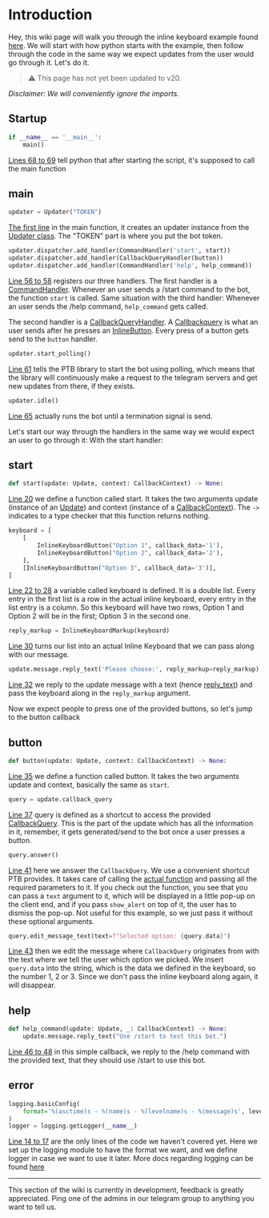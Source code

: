 # Introduction
Hey, this wiki page will walk you through the inline keyboard example found [here](../blob/master/examples/inlinekeyboard.py). We will start with how python starts with the example, then follow through the code in the same way we expect updates from the user would go through it. Let's do it.

> ⚠️ This page has not yet been updated to v20.

_Disclaimer: We will conveniently ignore the imports._
## Startup

```python
if __name__ == '__main__':
    main()
```
[Lines 68 to 69](https://github.com/python-telegram-bot/python-telegram-bot/blob/92cb6f3ae8d5c3e49b9019a9348d4408135ffc95/examples/inlinekeyboard.py#L68-L69) tell python that after starting the script, it's supposed to call the main function
## main

```python
updater = Updater("TOKEN")
```
[The first line](https://github.com/python-telegram-bot/python-telegram-bot/blob/92cb6f3ae8d5c3e49b9019a9348d4408135ffc95/examples/inlinekeyboard.py#L54) in the main function, it creates an updater instance from the [Updater class](https://python-telegram-bot.readthedocs.io/en/stable/telegram.ext.updater.html). The "TOKEN" part is where you put the bot token.

```python
updater.dispatcher.add_handler(CommandHandler('start', start))
updater.dispatcher.add_handler(CallbackQueryHandler(button))
updater.dispatcher.add_handler(CommandHandler('help', help_command))
```
[Line 56 to 58](https://github.com/python-telegram-bot/python-telegram-bot/blob/92cb6f3ae8d5c3e49b9019a9348d4408135ffc95/examples/inlinekeyboard.py#L56-L58) registers our three handlers. The first handler is a [CommandHandler](https://python-telegram-bot.readthedocs.io/en/stable/telegram.ext.commandhandler.html). Whenever an user sends a /start command to the bot, the function `start` is called. Same situation with the third handler: Whenever an user sends the /help command, `help_command` gets called.

The second handler is a [CallbackQueryHandler](https://python-telegram-bot.readthedocs.io/en/stable/telegram.ext.callbackqueryhandler.html). A [Callbackquery](https://python-telegram-bot.readthedocs.io/en/stable/telegram.callbackquery.html) is what an user sends after he presses an [InlineButton](https://python-telegram-bot.readthedocs.io/en/stable/telegram.inlinekeyboardbutton.html). Every press of a button gets send to the `button` handler.

```python
updater.start_polling()
```
[Line 61](https://github.com/python-telegram-bot/python-telegram-bot/blob/92cb6f3ae8d5c3e49b9019a9348d4408135ffc95/examples/inlinekeyboard.py#L61) tells the PTB library to start the bot using polling, which means that the library will continuously make a request to the telegram servers and get new updates from there, if they exists.

```python
updater.idle()
```
[Line 65](https://github.com/python-telegram-bot/python-telegram-bot/blob/92cb6f3ae8d5c3e49b9019a9348d4408135ffc95/examples/inlinekeyboard.py#L65) actually runs the bot until a termination signal is send.


Let's start our way through the handlers in the same way we would expect an user to go through it: With the start handler:
## start

```python
def start(update: Update, context: CallbackContext) -> None:
```
[Line 20](https://github.com/python-telegram-bot/python-telegram-bot/blob/92cb6f3ae8d5c3e49b9019a9348d4408135ffc95/examples/inlinekeyboard.py#L20) we define a function called start. It takes the two arguments update (instance of an [Update](https://python-telegram-bot.readthedocs.io/en/stable/telegram.update.html)) and context (instance of a [CallbackContext](https://python-telegram-bot.readthedocs.io/en/stable/telegram.ext.callbackcontext.html)). The `->` indicates to a type checker that this function returns nothing.

```python
keyboard = [
    [
        InlineKeyboardButton("Option 1", callback_data='1'),
        InlineKeyboardButton("Option 2", callback_data='2'),
    ],
    [InlineKeyboardButton("Option 3", callback_data='3')],
]

```
[Line 22 to 28](https://github.com/python-telegram-bot/python-telegram-bot/blob/92cb6f3ae8d5c3e49b9019a9348d4408135ffc95/examples/inlinekeyboard.py#L22-L28) a variable called keyboard is defined. It is a double list. Every entry in the first list is a row in the actual inline keyboard, every entry in the list entry is a column. So this keyboard will have two rows, Option 1 and Option 2 will be in the first; Option 3 in the second one.

```python
reply_markup = InlineKeyboardMarkup(keyboard)
```
[Line 30](https://github.com/python-telegram-bot/python-telegram-bot/blob/92cb6f3ae8d5c3e49b9019a9348d4408135ffc95/examples/inlinekeyboard.py#L30) turns our list into an actual Inline Keyboard that we can pass along with our message.

```python
update.message.reply_text('Please choose:', reply_markup=reply_markup)
```
[Line 32](https://github.com/python-telegram-bot/python-telegram-bot/blob/92cb6f3ae8d5c3e49b9019a9348d4408135ffc95/examples/inlinekeyboard.py#L32) we reply to the update message with a text (hence [reply_text](https://python-telegram-bot.readthedocs.io/en/stable/telegram.message.html#telegram.Message.reply_text)) and pass the keyboard along in the `reply_markup` argument.

Now we expect people to press one of the provided buttons, so let's jump to the button callback
## button

```python
def button(update: Update, context: CallbackContext) -> None:
```
[Line 35](https://github.com/python-telegram-bot/python-telegram-bot/blob/92cb6f3ae8d5c3e49b9019a9348d4408135ffc95/examples/inlinekeyboard.py#L35) we define a function called button. It takes the two arguments update and context, basically the same as `start`.

```python
query = update.callback_query
```
[Line 37](https://github.com/python-telegram-bot/python-telegram-bot/blob/92cb6f3ae8d5c3e49b9019a9348d4408135ffc95/examples/inlinekeyboard.py#L37) query is defined as a shortcut to access the provided [CallbackQuery](https://python-telegram-bot.readthedocs.io/en/stable/telegram.callbackquery.html). This is the part of the update which has all the information in it, remember, it gets generated/send to the bot once a user presses a button.


```python
query.answer()
```
[Line 41](https://github.com/python-telegram-bot/python-telegram-bot/blob/92cb6f3ae8d5c3e49b9019a9348d4408135ffc95/examples/inlinekeyboard.py#L41) here we answer the `CallbackQuery`. We use a convenient shortcut PTB provides. It takes care of calling the [actual function](https://python-telegram-bot.readthedocs.io/en/stable/telegram.bot.html#telegram.Bot.answer_callback_query) and passing all the required parameters to it. If you check out the function, you see that you can pass a `text` argument to it, which will be displayed in a little pop-up on the client end, and if you pass `show_alert` on top of it, the user has to dismiss the pop-up. Not useful for this example, so we just pass it without these optional arguments.

```python
query.edit_message_text(text=f"Selected option: {query.data}")
```
[Line 43](https://github.com/python-telegram-bot/python-telegram-bot/blob/92cb6f3ae8d5c3e49b9019a9348d4408135ffc95/examples/inlinekeyboard.py#L43) then we edit the message where `CallbackQuery` originates from with the text where we tell the user which option we picked. We insert `query.data` into the string, which is the data we defined in the keyboard, so the number 1, 2 or 3. Since we don't pass the inline keyboard along again, it will disappear.
## help

```python
def help_command(update: Update, _: CallbackContext) -> None:
    update.message.reply_text("Use /start to test this bot.")
```
[Line 46 to 48](https://github.com/python-telegram-bot/python-telegram-bot/blob/92cb6f3ae8d5c3e49b9019a9348d4408135ffc95/examples/inlinekeyboard.py#L46-L48) in this simple callback, we reply to the /help command with the provided text, that they should use /start to use this bot.
## error

```python
logging.basicConfig(
    format='%(asctime)s - %(name)s - %(levelname)s - %(message)s', level=logging.INFO
)
logger = logging.getLogger(__name__)
```
[Line 14 to 17](https://github.com/python-telegram-bot/python-telegram-bot/blob/92cb6f3ae8d5c3e49b9019a9348d4408135ffc95/examples/inlinekeyboard.py#L14-L17) are the only lines of the code we haven't covered yet. Here we set up the logging module to have the format we want, and we define logger in case we want to use it later. More docs regarding logging can be found [here](https://docs.python.org/3/library/logging.html)

***

This section of the wiki is currently in development, feedback is greatly appreciated. Ping one of the admins in our telegram group to anything you want to tell us.